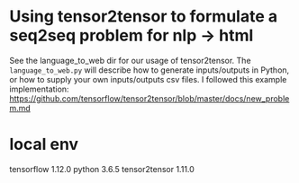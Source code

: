 # Using tensor2tensor to formulate a seq2seq problem for nlp -> html
See the language_to_web dir for our usage of tensor2tensor. The `language_to_web.py` will describe how to generate inputs/outputs in Python, or how to supply your own inputs/outputs csv files. I followed this example implementation: https://github.com/tensorflow/tensor2tensor/blob/master/docs/new_problem.md

# local env
tensorflow 1.12.0
python 3.6.5
tensor2tensor 1.11.0
